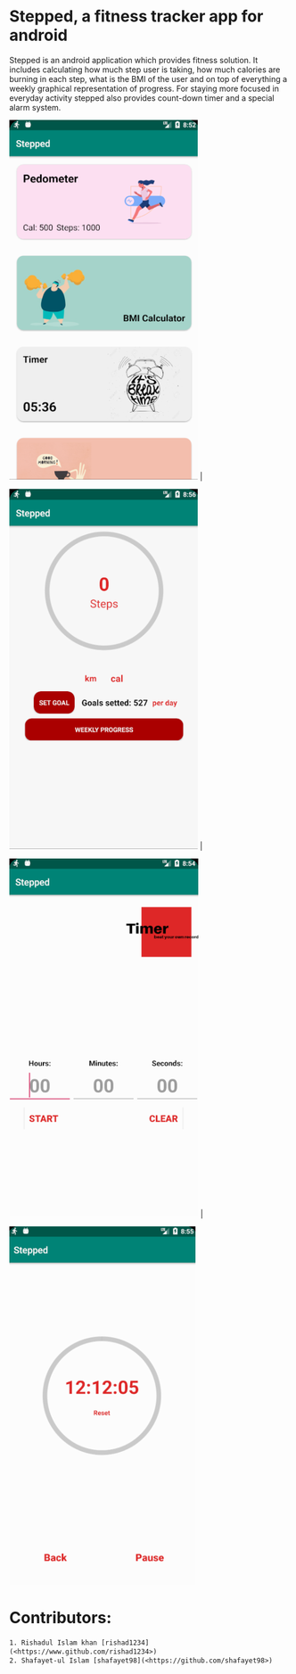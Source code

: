 Stepped, a fitness tracker app for android
====================================
Stepped is an android application which provides fitness solution. It includes calculating how  much  step  user  is  taking,  how  much  calories  are  burning  in  each  step,  what  is  the  BMI  of the user and on top of everything a weekly graphical representation of progress. For  staying  more  focused  in  everyday  activity  stepped  also  provides  count-down  timer  and  a special alarm system. 


![Manage all the features](/screenshots/services_page.png) | 


![Pedometer](/screenshots/pedometer_page.png) |


![Timer](/screenshots/timer_start_page.png) | 


![Timer start](/screenshots/timer_page.png)


Contributors: 
============
    1. Rishadul Islam khan [rishad1234](<https://www.github.com/rishad1234>)
    2. Shafayet-ul Islam [shafayet98](<https://github.com/shafayet98>)

